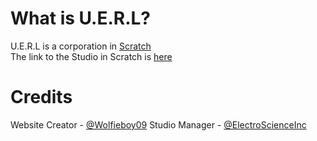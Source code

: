 # What is U.E.R.L?
U.E.R.L is a corporation in [Scratch](https://scratch.mit.edu)\
The link to the Studio in Scratch is [here](https://scratch.mit.edu/studios/32560150/)

# Credits
Website Creator - [@Wolfieboy09](https://scratch.mit.edu/users/Wolfieboy09)
Studio Manager - [@ElectroScienceInc](https://scratch.mit.edu/users/ElectroScienceInc/)